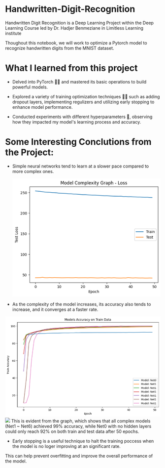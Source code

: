 # Handwritten-Digit-Recognition
Handwritten Digit Recognition is a Deep Learning Project within the Deep Learning Course led by Dr. Hadjer Benmeziane in Limitless Learning institute

Thoughout this notebook, we will work to optimize a Pytorch model to recognize handwritten digits from the MNIST dataset.

# What I learned from this project
* Delved into PyTorch 👨‍💻 and mastered its basic operations to build powerful models.

* Explored a variety of training optimization techniques 🕵️‍♂️ such as adding dropout layers, implementing regulizers and utilizing early stopping to enhance model performance. 

* Conducted experiments with different hyperparameters 🔬, observing how they impacted my model's learning process and accuracy.

# Some Interesting Conclutions from the Project:
* Simple neural networks tend to learn at a slower pace compared to more complex ones.
  
  ![](graphs/Net0.png)

* As the complexity of the model increases, its accuracy also tends to increase, and it converges at a faster rate.

![](graphs/models_accuracy_on_train_data.png) 
![](models_accuracy_on_test_data.png) 
This is evident from the graph, which shows that all complex models (Net1 ~ Net6) achieved 99% accuracy, while Net0 with no hidden layers could only reach 92% on both train and test data after 50 epochs.

* Early stopping is a useful technique to halt the training poccess when the model is no loger improving at an significant rate.

 This can help prevent overfitting and improve the overall performance of the model.
